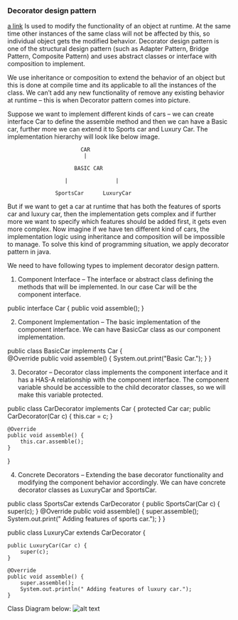 ### Decorator design pattern ###
[a link](https://www.journaldev.com/1540/decorator-design-pattern-in-java-example)
Is used to modify the functionality of an object at runtime. At the same time other instances of the same class will not be affected by this, so individual object gets the modified behavior. Decorator design pattern is one of the structural design pattern (such as Adapter Pattern, Bridge Pattern, Composite Pattern) and uses abstract classes or interface with composition to implement.

We use inheritance or composition to extend the behavior of an object but this is done at compile time and its applicable to all the instances of the class. We can’t add any new functionality of remove any existing behavior at runtime – this is when Decorator pattern comes into picture.

Suppose we want to implement different kinds of cars – we can create interface Car to define the assemble method and then we can have a Basic car, further more we can extend it to Sports car and Luxury Car. The implementation hierarchy will look like below image.

                           CAR
                            |
                            
                         BASIC CAR
                         
                      |               |
                    
                   SportsCar      LuxuryCar 
                   
But if we want to get a car at runtime that has both the features of sports car and luxury car, then the implementation gets complex and if further more we want to specify which features should be added first, it gets even more complex. Now imagine if we have ten different kind of cars, the implementation logic using inheritance and composition will be impossible to manage. To solve this kind of programming situation, we apply decorator pattern in java.

We need to have following types to implement decorator design pattern.

1. Component Interface – The interface or abstract class defining the methods that will be implemented. In our case Car will be the component interface.

public interface Car { 
    public void assemble();
}

2. Component Implementation – The basic implementation of the component interface. We can have BasicCar class as our component implementation.      

public class BasicCar implements Car {   
    @Override
    public void assemble() {
        System.out.print("Basic Car.");
    }
}

3. Decorator – Decorator class implements the component interface and it has a HAS-A relationship with the component interface. The component variable should be accessible to the child decorator classes, so we will make this variable protected.

public class CarDecorator implements Car {
    protected Car car;
    public CarDecorator(Car c) {
        this.car = c;
    }
 
    @Override
    public void assemble() {
        this.car.assemble();
    }
    
}

4. Concrete Decorators – Extending the base decorator functionality and modifying the component behavior accordingly. We can have concrete decorator classes as LuxuryCar and SportsCar.
                  
                  
public class SportsCar extends CarDecorator {
    public SportsCar(Car c) {
        super(c);
    }
    @Override 
    public void assemble() {
        super.assemble();
        System.out.print(" Adding features of sports car.");
    }
}
        
public class LuxuryCar extends CarDecorator {

    public LuxuryCar(Car c) { 
        super(c);
    }
    
    @Override   
    public void assemble() {
        super.assemble();
        System.out.println(" Adding features of luxury car.");
    }
    
Class Diagram below:
![alt text](readmeimages/dec6.pngorator-pattern-700x486.png)
   
                         
                           
